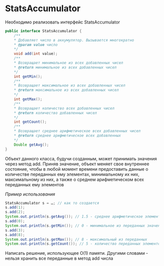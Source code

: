 # StatsAccumulator
Необходимо реализовать интерфейс StatsAccumulator
```java
public interface StatsAccumulator {
	/**
	* Добавляет число в аккумулятор. Вызывается многократно
	* @param value число
	*/
	void add(int value);
	/**
	* Возвращает минимальное из всех добавленных чисел
	* @return минимальное из всех добавленных чисел
	*/
	int getMin();
	/**
	* Возвращает максимальное из всех добавленных чисел
	* @return максимальное из всех добавленных чисел
	*/
	int getMax();
	/**
	* Возвращает количество всех добавленных чисел
	* @return количество добавленных чисел
	*/
	int getCount();
	/**
	* Возвращает среднее арифметическое всех добавленных чисел
	* @return среднее арифметическое всех добавленных
	*/
	Double getAvg();
}
```
Объект данного класса, будучи созданным, может принимать значения через метод add. Приняв значение, объект меняет свое внутреннее состояние, чтобы в любой момент времени предоставить данные о количестве переданных ему элементах, минимальному их них, максимальному из них, а также о среднем арифметическом всех переданных ему элементов

*Пример использования*
```java
StatsAccumulator s = …; // как то создается
s.add(1);
s.add(2);
System.out.println(s.getAvg()); // 1.5 - среднее арифметическое элементов
s.add(0);
System.out.println(s.getMin()); // 0 - минимальное из переданных значений
s.add(3);
s.add(8);
System.out.println(s.getMax()); // 8 - максимальный из переданных
System.out.println(s.getCount()); // 5 - количество переданных элементов
```

Написать решение, использующее O(1) памяти. Другими словами - нельзя хранить все переданные в метод add числа